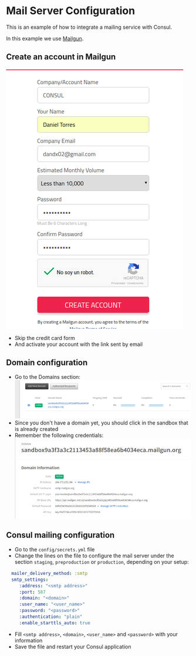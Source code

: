 # Mail Server Configuration

This is an example of how to integrate a mailing service with Consul.

In this example we use [Mailgun](https://www.mailgun.com/).

## Create an account in Mailgun

![Creating an account in Mailgun](../../img/mailserver/mailgun-create-account.png)

* Skip the credit card form
* And activate your account with the link sent by email

## Domain configuration

* Go to the Domains section: ![Mailgun domain section](../../img/mailserver/mailgun-domains.png)
* Since you don't have a domain yet, you should click in the sandbox that is already created
* Remember the following credentials: ![Mailgun sandbox](../../img/mailserver/mailgun-sandbox.png)

## Consul mailing configuration

* Go to the `config/secrets.yml` file
* Change the lines on the file to configure the mail server under the section `staging`, `preproduction` or `production`, depending on your setup:

```yml
  mailer_delivery_method: :smtp
  smtp_settings:
     :address: "<smtp address>"
     :port: 587
     :domain: "<domain>"
     :user_name: "<user_name>"
     :password: "<password>"
     :authentication: "plain"
     :enable_starttls_auto: true
```

* Fill `<smtp address>`, `<domain>`, `<user_name>` and `<password>` with your information
* Save the file and restart your Consul application
